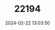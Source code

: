 ---
title: "22194"
category: "Triodopsis platysayoides"
draft: false
date: 2024-02-22 13:03:50
languages:
  English: ["Flat-spired Three-toothed Snail"]
---